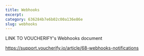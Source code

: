 ```yaml
---
title: Webhooks
excerpt: 
category: 636284b7e6b02c00a136e86e
slug: webhooks
---
```


LINK TO VOUCHERIFY's Webhooks document

https://support.voucherify.io/article/68-webhooks-notifications